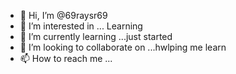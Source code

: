 - 👋 Hi, I’m @69raysr69
- 👀 I’m interested in ... Learning
- 🌱 I’m currently learning ...just started
- 💞️ I’m looking to collaborate on ...hwlping me learn
- 📫 How to reach me ...

<!---
69raysr69/69raysr69 is a ✨ special ✨ repository because its `README.md` (this file) appears on your GitHub profile.
You can click the Preview link to take a look at your changes.
--->
